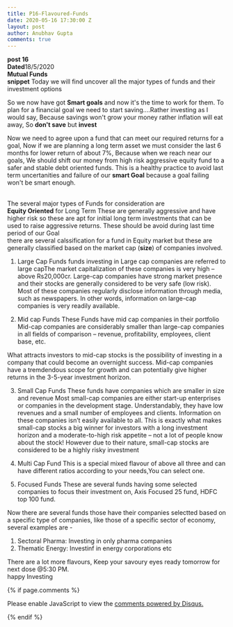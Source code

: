 ```yaml
---
title: P16-Flavoured-Funds
date: 2020-05-16 17:30:00 Z
layout: post
author: Anubhav Gupta
comments: true
---
```


<style>
    header{
      
      
     background-color: rgba(249, 241 ,241 , 0.7);
         font-weight: bolder;
         font-size: larger;
         font-family: fantasy;
        }
    
      div{
        background-image: url("https://i.postimg.cc/y6fw6m3Y/yoann-siloine-dyax-Q-ao-GWY-unsplash.jpg");
      }
      </style>

**post 16** <br/>
**Dated**18/5/2020<br/>
**Mutual Funds** <br/>
**snippet** Today we will find uncover all the major types of funds and their investment options<br/>

So we now have got **Smart goals** and now it's the time to work for them. To plan for a financial goal we need to start saving....Rather investing as I would say, Because savings won't grow your money rather inflation will eat away, So **don't save** but **invest**<br/>

Now we need to agree upon a fund that can meet our required returns for a goal, Now if we are planning a long term asset we must consider the last 6 months for lower return of about 7%, Because when we reach near our goals, We should shift our money from high risk aggressive equity fund to a safer and stable debt oriented funds. This is a healthy practice to avoid last term uncertanities and failure of our **smart Goal** because a goal failing won't be smart enough.<br/><br/>

The several major types of Funds for consideration are<br/>
**Equity Oriented** for Long Term
These are generally aggressive and have higher risk so these are apt for initial long term investments that can be used to raise aggressive returns. These should be avoid during last time period of our Goal <br/>
there are several calssification for a fund in Equity market but these are generally classified based on the market cap (**size**) of companies involved.<br/>
 1. Large Cap Funds
 funds investing in Large cap companies are referred to large capThe market capitalization of these companies is very high – above Rs20,000cr. 
 Large-cap companies have strong market presence and their stocks are generally considered to be very safe (low risk). Most of these companies regularly disclose information through media, such as newspapers. In other words, information on large-cap companies is very readily available. <br/>
 
2. Mid cap Funds
 These Funds have mid cap companies in their portfolio
 Mid-cap companies are considerably smaller than large-cap companies in all fields of comparison – revenue, profitability, employees, client base, etc. 

 What attracts investors to mid-cap stocks is the possibility of investing in a company that could become an overnight success. Mid-cap companies have a tremdendous scope for growth and can potentially give higher returns in the 3-5-year investment horizon.<br/>

3. Small Cap Funds
 These funds have companies which are smaller in size and revenue
 Most small-cap companies are either start-up enterprises or companies in the development stage. Understandably, they have low revenues and a small number of employees and clients. Information on these companies isn’t easily available to all.
 This is exactly what makes small-cap stocks a big winner for investors with a long investment horizon and a moderate-to-high risk appetite – not a lot of people know about the stock! However due to their nature, small-cap stocks are considered to be a highly risky investment

4. Multi Cap Fund
  This is a special mixed flavour of above all three and can have different ratios according to your needs,You can select one.
5. Focused Funds
 These are several funds having some selected companies to focus their investment on, Axis Focused 25 fund, HDFC top 100 fund.

Now there are several funds those have their companies selectted based on a specific type of companies, like those of a specific sector of economy,<br/>
several examples are -
 1. Sectoral Pharma: Investing in only pharma companies
 2. Thematic Energy: Investinf in energy corporations
 etc<br/>

 There are a lot more flavours, Keep your savoury eyes ready tomorrow for next dose @5:30 PM.<br/>
 happy Investing<br/>

 {% if page.comments %}

<div id="disqus_thread"></div>
<script>
(function() { // DON'T EDIT BELOW THIS LINE
var d = document, s = d.createElement('script');
s.src = 'https://https-gupta-anubhav12-github-io-fortheloveofnifty.disqus.com/embed.js';
s.setAttribute('data-timestamp', +new Date());
(d.head || d.body).appendChild(s);
})();
</script>
<noscript>Please enable JavaScript to view the <a href="https://disqus.com/?ref_noscript">comments powered by Disqus.</a></noscript>

{% endif %}